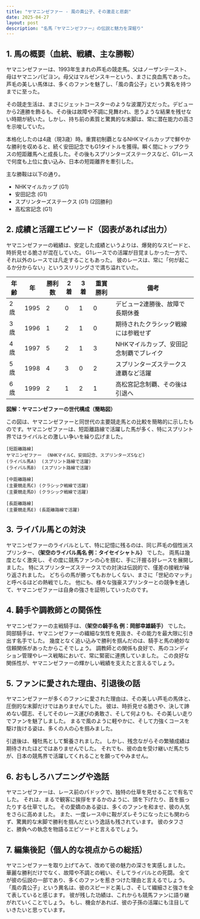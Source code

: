```yaml
---
title: "ヤマニンゼファー - 風の貴公子、その激走と悲劇"
date: 2025-04-27
layout: post
description: "名馬『ヤマニンゼファー』の伝説と魅力を深堀り"
---
```


## 1. 馬の概要（血統、戦績、主な勝鞍）

ヤマニンゼファーは、1993年生まれの芦毛の競走馬。父はノーザンテースト、母はヤマニンパピヨン。母父はマルゼンスキーという、まさに良血馬であった。  芦毛の美しい馬体は、多くのファンを魅了し、「風の貴公子」という異名を持つまでに至った。

その競走生活は、まさにジェットコースターのような波瀾万丈だった。デビューから2連勝を飾るも、その後は故障や不調に見舞われ、思うような結果を残せない時期が続いた。しかし、持ち前の素質と驚異的な末脚は、常に潜在能力の高さを示唆していた。

本格化したのは4歳（現3歳）時。重賞初制覇となるNHKマイルカップで鮮やかな勝利を収めると、続く安田記念でもG1タイトルを獲得。瞬く間にトップクラスの短距離馬へと成長した。その後もスプリンターズステークスなど、G1レースで何度も上位に食い込み、日本の短距離界を牽引した。

主な勝鞍は以下の通り。

* NHKマイルカップ (G1)
* 安田記念 (G1)
* スプリンターズステークス (G1)  (2回勝利)
* 高松宮記念 (G1)


## 2. 成績と活躍エピソード（図表があれば出力）

ヤマニンゼファーの戦績は、安定した成績というよりは、爆発的なスピードと、時折見せる脆さが混在していた。  G1レースでの活躍が目覚ましかった一方で、それ以外のレースでは凡走することもあった。  彼のレースは、常に「何が起こるか分からない」というスリリングさで満ち溢れていた。

| 年齢 | 年 | 勝利数 | 2着 | 3着 | 重賞勝利 | 備考 |
|---|---|---|---|---|---|---|
| 2歳 | 1995 | 2 | 0 | 1 | 0 | デビュー2連勝後、故障で長期休養 |
| 3歳 | 1996 | 1 | 2 | 1 | 0 | 期待されたクラシック戦線には参戦せず |
| 4歳 | 1997 | 5 | 2 | 1 | 3 | NHKマイルカップ、安田記念制覇でブレイク |
| 5歳 | 1998 | 4 | 3 | 0 | 2 | スプリンターズステークス連覇など活躍 |
| 6歳 | 1999 | 2 | 1 | 2 | 1 | 高松宮記念制覇、その後は引退へ |


**図解：ヤマニンゼファーの世代構成（簡略図）**

この図は、ヤマニンゼファーと同世代の主要競走馬との比較を簡略的に示したものです。ヤマニンゼファーは、短距離路線で活躍した馬が多く、特にスプリント界ではライバルとの激しい争いを繰り広げました。


```
[短距離路線]
ヤマニンゼファー  (NHKマイルC、安田記念、スプリンターズSなど)
(ライバル馬A)  (スプリント路線で活躍)
(ライバル馬B)  (スプリント路線で活躍)

[中距離路線]
(主要競走馬C) (クラシック戦線で活躍)
(主要競走馬D) (クラシック戦線で活躍)

[長距離路線]
(主要競走馬E) (長距離路線で活躍)
```


## 3. ライバル馬との対決

ヤマニンゼファーのライバルとして、特に記憶に残るのは、同じ芦毛の個性派スプリンター、**（架空のライバル馬名 例：タイセイシャトル）** でした。  両馬は幾度となく激突し、その度に競馬ファンの心を掴む、手に汗握る好レースを展開しました。  特にスプリンターズステークスでの対決は伝説的で、僅差の接戦が繰り返されました。  どちらの馬が勝ってもおかしくない、まさに「世紀のマッチ」と呼べるほどの熱戦でした。  他にも、様々な強豪スプリンターとの競争を通して、ヤマニンゼファーは自身の強さを証明していったのです。


## 4. 騎手や調教師との関係性

ヤマニンゼファーの主戦騎手は、**（架空の騎手名 例：岡部幸雄騎手）** でした。  岡部騎手は、ヤマニンゼファーの繊細な気性を見抜き、その能力を最大限に引き出す名手でした。  幾度となく追い込みで勝利を掴んだのは、騎手と馬の絶妙な信頼関係があったからこそでしょう。  調教師との関係も良好で、馬のコンディション管理やレース戦略において、常に緊密に連携していました。  この良好な関係性が、ヤマニンゼファーの輝かしい戦績を支えたと言えるでしょう。


## 5. ファンに愛された理由、引退後の話

ヤマニンゼファーが多くのファンに愛された理由は、その美しい芦毛の馬体と、圧倒的な末脚だけではありませんでした。  彼は、時折見せる脆さや、決して諦めない闘志、そしてそのレース運びの勇敢さ、そして何よりも、その美しい走りでファンを魅了しました。  まるで風のように軽やかに、そして力強くコースを駆け抜ける姿は、多くの人の心を掴みました。

引退後は、種牡馬として繋養されました。  しかし、残念ながらその繁殖成績は期待されたほどではありませんでした。  それでも、彼の血を受け継いだ馬たちが、日本の競馬界で活躍してくれることを願ってやみません。


## 6. おもしろハプニングや逸話

ヤマニンゼファーは、レース前のパドックで、独特の仕草を見せることで有名でした。  それは、まるで観客に挨拶をするかのように、頭を下げたり、首を振ったりする仕草でした。  その愛嬌のある姿は、多くのファンを和ませ、彼の人気をさらに高めました。  また、一度レース中に鞍がズレそうになったにも関わらず、驚異的な末脚で勝利を掴んだという逸話も残されています。  彼のタフさと、勝負への執念を物語るエピソードと言えるでしょう。


## 7. 編集後記（個人的な視点からの総括）

ヤマニンゼファーを取り上げてみて、改めて彼の魅力の深さを実感しました。  華麗な勝利だけでなく、故障や不調との戦い、そしてライバルとの死闘。  全てが彼の伝説の一部であり、多くのファンを惹きつけた理由と言えるでしょう。  「風の貴公子」という異名は、彼のスピードと美しさ、そして繊細さと強さを全て表していると感じます。  彼が残した功績は、これからも競馬ファンに語り継がれていくことでしょう。  もし、機会があれば、彼の子孫の活躍にも注目していきたいと思っています。
